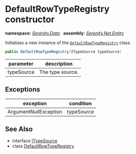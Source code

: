 # DefaultRowTypeRegistry constructor
**namespace:** *[Serenity.Data](../../README.md#serenity.data-namespace)*   **assembly**: *[Serenity.Net.Entity](../../README.md)*

Initializes a new instance of the [`DefaultRowTypeRegistry`](../DefaultRowTypeRegistry.md) class.

```csharp
public DefaultRowTypeRegistry(ITypeSource typeSource)
```

| parameter | description |
| --- | --- |
| typeSource | The type source. |

## Exceptions

| exception | condition |
| --- | --- |
| ArgumentNullException | typeSource |

## See Also

* interface [ITypeSource](../Serenity.Net.Core/../../Serenity.Abstractions/ITypeSource.md)
* class [DefaultRowTypeRegistry](../DefaultRowTypeRegistry.md)